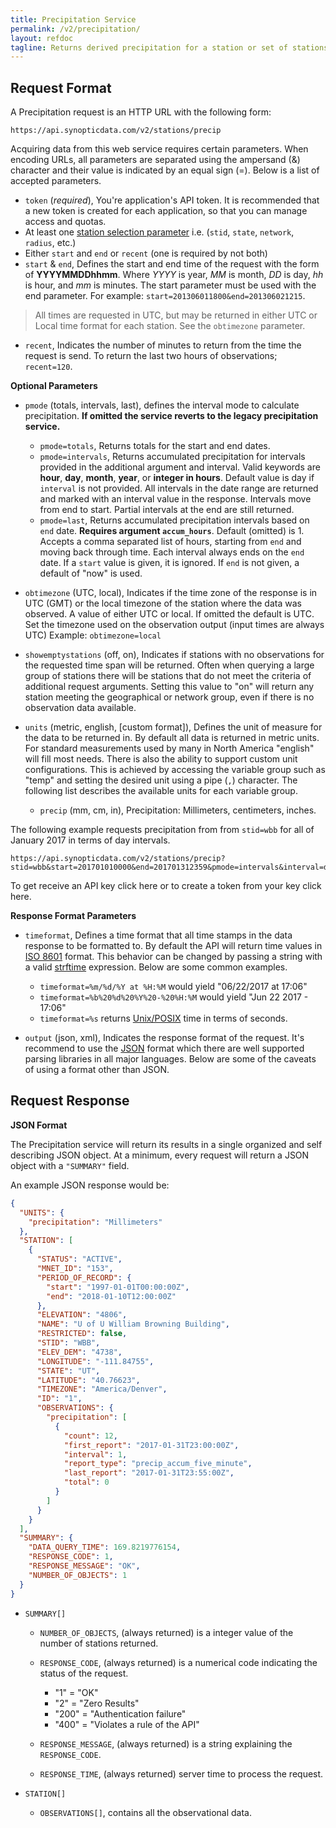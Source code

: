 ```yaml
---
title: Precipitation Service
permalink: /v2/precipitation/
layout: refdoc
tagline: Returns derived precipitation for a station or set of stations based on a time span
---
```


## Request Format

A Precipitation request is an HTTP URL with the following form:

```
https://api.synopticdata.com/v2/stations/precip
```

Acquiring data from this web service requires certain parameters. When encoding URLs, all parameters are separated using the ampersand (&) character and their value is indicated by an equal sign (=). Below is a list of accepted parameters.

* `token` (_required_), You're application's API token. It is recommended that a new token is created for each application, so that you can manage access and quotas.
* At least one [station selection parameter][station-selectors] i.e. (`stid`, `state`, `network`, `radius`, etc.)
* Either `start` and `end` or `recent` (one is required by not both)
* `start` & `end`, Defines the start and end time of the request with the form of **YYYYMMDDhhmm**. Where _YYYY_ is year, _MM_ is month, _DD_ is day, _hh_ is hour, and _mm_ is minutes. The start parameter must be used with the end parameter. For example: `start=201306011800&end=201306021215`.

> All times are requested in UTC, but may be returned in either UTC or Local time format for each station. See the `obtimezone` parameter.

* `recent`, Indicates the number of minutes to return from the time the request is send. To return the last two hours of observations; `recent=120`.

**Optional Parameters**

* `pmode` (totals, intervals, last), defines the interval mode to calculate precipitation. **If omitted the service reverts to the legacy precipitation service.**

  * `pmode=totals`, Returns totals for the start and end dates.
  * `pmode=intervals`, Returns accumulated precipitation for intervals provided in the additional argument and interval. Valid keywords are **hour**, **day**, **month**, **year**, or **integer in hours**. Default value is day if `interval` is not provided. All intervals in the date range are returned and marked with an interval value in the response. Intervals move from end to start. Partial intervals at the end are still returned.
  * `pmode=last`, Returns accumulated precipitation intervals based on `end` date. **Requires argument `accum_hours`**. Default (omitted) is 1. Accepts a comma separated list of hours, starting from `end` and moving back through time. Each interval always ends on the `end` date. If a `start` value is given, it is ignored. If `end` is not given, a default of "now" is used.

* `obtimezone` (UTC, local), Indicates if the time zone of the response is in UTC (GMT) or the local timezone of the station where the data was observed. A value of either UTC or local. If omitted the default is UTC. Set the timezone used on the observation output (input times are always UTC) Example: `obtimezone=local`

* `showemptystations` (off, on), Indicates if stations with no observations for the requested time span will be returned. Often when querying a large group of stations there will be stations that do not meet the criteria of additional request arguments. Setting this value to "on" will return any station meeting the geographical or network group, even if there is no observation data available.

* `units` (metric, english, [custom format]), Defines the unit of measure for the data to be returned in. By default all data is returned in metric units. For standard measurements used by many in North America "english" will fill most needs. There is also the ability to support custom unit configurations. This is achieved by accessing the variable group such as "temp" and setting the desired unit using a pipe (`,`) character. The following list describes the available units for each variable group.

  * `precip` (mm, cm, in), Precipitation: Millimeters, centimeters, inches.

The following example requests precipitation from from `stid=wbb` for all of January 2017 in terms of day intervals.

```
https://api.synopticdata.com/v2/stations/precip?stid=wbb&start=201701010000&end=201701312359&pmode=intervals&interval=day&token=YOUR_TOKEN_HERE
```

To get receive an API key click here or to create a token from your key click here.

**Response Format Parameters**

* `timeformat`, Defines a time format that all time stamps in the data response to be formatted to. By default the API will return time values in [ISO 8601][iso-8601] format. This behavior can be changed by passing a string with a valid [strftime][strftime] expression. Below are some common examples.

  * `timeformat=%m/%d/%Y at %H:%M` would yield "06/22/2017 at 17:06"
  * `timeformat=%b%20%d%20%Y%20-%20%H:%M` would yield "Jun 22 2017 - 17:06"
  * `timeformat=%s` returns [Unix/POSIX][epoch-seconds] time in terms of seconds.

* `output` (json, xml), Indicates the response format of the request. It's recommend to use the [JSON] format which there are well supported parsing libraries in all major languages. Below are some of the caveats of using a format other than JSON.

## Request Response

**JSON Format**

The Precipitation service will return its results in a single organized and self describing JSON object. At a minimum, every request will return a JSON object with a `"SUMMARY"` field.

An example JSON response would be:

```json
{
  "UNITS": {
    "precipitation": "Millimeters"
  },
  "STATION": [
    {
      "STATUS": "ACTIVE",
      "MNET_ID": "153",
      "PERIOD_OF_RECORD": {
        "start": "1997-01-01T00:00:00Z",
        "end": "2018-01-10T12:00:00Z"
      },
      "ELEVATION": "4806",
      "NAME": "U of U William Browning Building",
      "RESTRICTED": false,
      "STID": "WBB",
      "ELEV_DEM": "4738",
      "LONGITUDE": "-111.84755",
      "STATE": "UT",
      "LATITUDE": "40.76623",
      "TIMEZONE": "America/Denver",
      "ID": "1",
      "OBSERVATIONS": {
        "precipitation": [
          {
            "count": 12,
            "first_report": "2017-01-31T23:00:00Z",
            "interval": 1,
            "report_type": "precip_accum_five_minute",
            "last_report": "2017-01-31T23:55:00Z",
            "total": 0
          }
        ]
      }
    }
  ],
  "SUMMARY": {
    "DATA_QUERY_TIME": 169.8219776154,
    "RESPONSE_CODE": 1,
    "RESPONSE_MESSAGE": "OK",
    "NUMBER_OF_OBJECTS": 1
  }
}
```

* `SUMMARY[]`

  * `NUMBER_OF_OBJECTS`, (always returned) is a integer value of the number of stations returned.
  * `RESPONSE_CODE`, (always returned) is a numerical code indicating the status of the request.

    * "1" = "OK"
    * "2" = "Zero Results"
    * "200" = "Authentication failure"
    * "400" = "Violates a rule of the API"

  * `RESPONSE_MESSAGE`, (always returned) is a string explaining the `RESPONSE_CODE`.
  * `RESPONSE_TIME`, (always returned) server time to process the request.

* `STATION[]`

  * `OBSERVATIONS[]`, contains all the observational data.

<!-- References & URLs -->

[epoch-seconds]: https://en.wikipedia.org/wiki/Unix_time
[iso-8601]: https://en.wikipedia.org/wiki/ISO_8601
[json]: https://json.org/
[station-selectors]: ../station-selectors/
[strftime]: https://man7.org/linux/man-pages/man3/strftime.3.html
